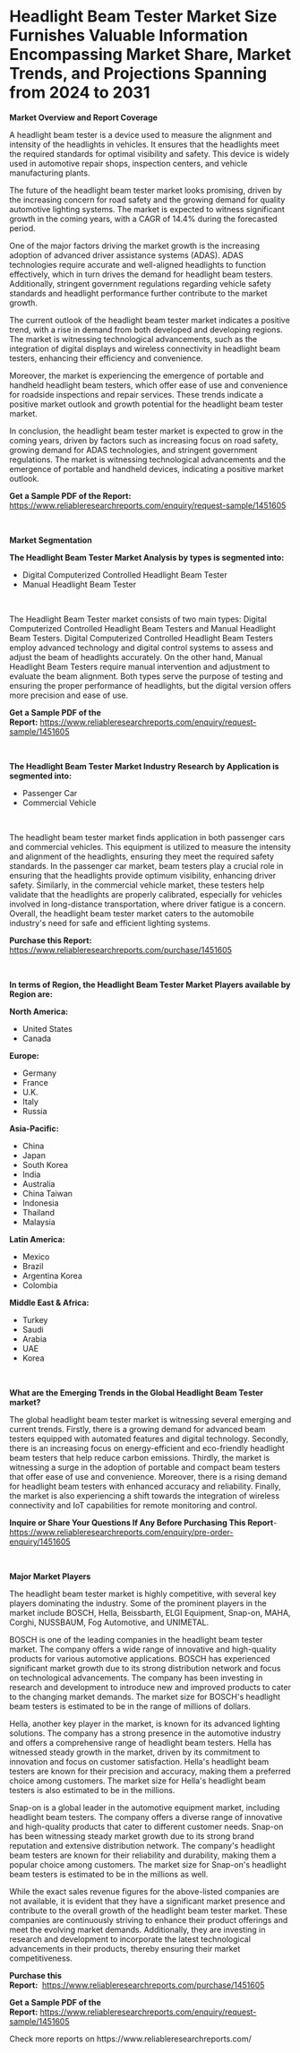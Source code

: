 <p><h1>Headlight Beam Tester Market Size Furnishes Valuable Information Encompassing Market Share, Market Trends, and Projections Spanning from 2024 to 2031</h1></p><p><strong>Market Overview and Report Coverage</strong></p>
<p><p>A headlight beam tester is a device used to measure the alignment and intensity of the headlights in vehicles. It ensures that the headlights meet the required standards for optimal visibility and safety. This device is widely used in automotive repair shops, inspection centers, and vehicle manufacturing plants.</p><p>The future of the headlight beam tester market looks promising, driven by the increasing concern for road safety and the growing demand for quality automotive lighting systems. The market is expected to witness significant growth in the coming years, with a CAGR of 14.4% during the forecasted period.</p><p>One of the major factors driving the market growth is the increasing adoption of advanced driver assistance systems (ADAS). ADAS technologies require accurate and well-aligned headlights to function effectively, which in turn drives the demand for headlight beam testers. Additionally, stringent government regulations regarding vehicle safety standards and headlight performance further contribute to the market growth.</p><p>The current outlook of the headlight beam tester market indicates a positive trend, with a rise in demand from both developed and developing regions. The market is witnessing technological advancements, such as the integration of digital displays and wireless connectivity in headlight beam testers, enhancing their efficiency and convenience.</p><p>Moreover, the market is experiencing the emergence of portable and handheld headlight beam testers, which offer ease of use and convenience for roadside inspections and repair services. These trends indicate a positive market outlook and growth potential for the headlight beam tester market.</p><p>In conclusion, the headlight beam tester market is expected to grow in the coming years, driven by factors such as increasing focus on road safety, growing demand for ADAS technologies, and stringent government regulations. The market is witnessing technological advancements and the emergence of portable and handheld devices, indicating a positive market outlook.</p></p>
<p><strong>Get a Sample PDF of the Report:</strong> <a href="https://www.reliableresearchreports.com/enquiry/request-sample/1451605">https://www.reliableresearchreports.com/enquiry/request-sample/1451605</a></p>
<p>&nbsp;</p>
<p><strong>Market Segmentation</strong></p>
<p><strong>The Headlight Beam Tester Market Analysis by types is segmented into:</strong></p>
<p><ul><li>Digital Computerized Controlled Headlight Beam Tester</li><li>Manual Headlight Beam Tester</li></ul></p>
<p>&nbsp;</p>
<p><p>The Headlight Beam Tester market consists of two main types: Digital Computerized Controlled Headlight Beam Testers and Manual Headlight Beam Testers. Digital Computerized Controlled Headlight Beam Testers employ advanced technology and digital control systems to assess and adjust the beam of headlights accurately. On the other hand, Manual Headlight Beam Testers require manual intervention and adjustment to evaluate the beam alignment. Both types serve the purpose of testing and ensuring the proper performance of headlights, but the digital version offers more precision and ease of use.</p></p>
<p><strong>Get a Sample PDF of the Report:</strong>&nbsp;<a href="https://www.reliableresearchreports.com/enquiry/request-sample/1451605">https://www.reliableresearchreports.com/enquiry/request-sample/1451605</a></p>
<p>&nbsp;</p>
<p><strong>The Headlight Beam Tester Market Industry Research by Application is segmented into:</strong></p>
<p><ul><li>Passenger Car</li><li>Commercial Vehicle</li></ul></p>
<p>&nbsp;</p>
<p><p>The headlight beam tester market finds application in both passenger cars and commercial vehicles. This equipment is utilized to measure the intensity and alignment of the headlights, ensuring they meet the required safety standards. In the passenger car market, beam testers play a crucial role in ensuring that the headlights provide optimum visibility, enhancing driver safety. Similarly, in the commercial vehicle market, these testers help validate that the headlights are properly calibrated, especially for vehicles involved in long-distance transportation, where driver fatigue is a concern. Overall, the headlight beam tester market caters to the automobile industry's need for safe and efficient lighting systems.</p></p>
<p><strong>Purchase this Report:</strong>&nbsp; <a href="https://www.reliableresearchreports.com/purchase/1451605">https://www.reliableresearchreports.com/purchase/1451605</a></p>
<p>&nbsp;</p>
<p><strong>In terms of Region, the Headlight Beam Tester Market Players available by Region are:</strong></p>
<p>
    <p> <strong> North America: </strong>
        <ul>
            <li>United States</li>
            <li>Canada</li>
        </ul>
        </p> 
    <p> <strong> Europe: </strong>
        <ul>
            <li>Germany</li>
            <li>France</li>
            <li>U.K.</li>
            <li>Italy</li>
            <li>Russia</li>
        </ul>
        </p> 
    <p> <strong> Asia-Pacific: </strong>
        <ul>
            <li>China</li>
            <li>Japan</li>
            <li>South Korea</li>
            <li>India</li>
            <li>Australia</li>
            <li>China Taiwan</li>
            <li>Indonesia</li>
            <li>Thailand</li>
            <li>Malaysia</li>
        </ul>
        </p> 
    <p> <strong> Latin America: </strong>
        <ul>
            <li>Mexico</li>
            <li>Brazil</li>
            <li>Argentina Korea</li>
            <li>Colombia</li>
        </ul>
        </p> 
    <p> <strong> Middle East & Africa: </strong>
        <ul>
            <li>Turkey</li>
            <li>Saudi</li>
            <li>Arabia</li>
            <li>UAE</li>
            <li>Korea</li>
        </ul>
    </p>
    </p>
<p>&nbsp;</p>
<p><strong>What are the Emerging Trends in the Global Headlight Beam Tester market?</strong></p>
<p><p>The global headlight beam tester market is witnessing several emerging and current trends. Firstly, there is a growing demand for advanced beam testers equipped with automated features and digital technology. Secondly, there is an increasing focus on energy-efficient and eco-friendly headlight beam testers that help reduce carbon emissions. Thirdly, the market is witnessing a surge in the adoption of portable and compact beam testers that offer ease of use and convenience. Moreover, there is a rising demand for headlight beam testers with enhanced accuracy and reliability. Finally, the market is also experiencing a shift towards the integration of wireless connectivity and IoT capabilities for remote monitoring and control.</p></p>
<p><strong>Inquire or Share Your Questions If Any Before Purchasing This Report</strong>- <a href="https://www.reliableresearchreports.com/enquiry/pre-order-enquiry/1451605">https://www.reliableresearchreports.com/enquiry/pre-order-enquiry/1451605</a></p>
<p>&nbsp;</p>
<p><strong>Major Market Players</strong></p>
<p><p>The headlight beam tester market is highly competitive, with several key players dominating the industry. Some of the prominent players in the market include BOSCH, Hella, Beissbarth, ELGI Equipment, Snap-on, MAHA, Corghi, NUSSBAUM, Fog Automotive, and UNIMETAL.</p><p>BOSCH is one of the leading companies in the headlight beam tester market. The company offers a wide range of innovative and high-quality products for various automotive applications. BOSCH has experienced significant market growth due to its strong distribution network and focus on technological advancements. The company has been investing in research and development to introduce new and improved products to cater to the changing market demands. The market size for BOSCH's headlight beam testers is estimated to be in the range of millions of dollars. </p><p>Hella, another key player in the market, is known for its advanced lighting solutions. The company has a strong presence in the automotive industry and offers a comprehensive range of headlight beam testers. Hella has witnessed steady growth in the market, driven by its commitment to innovation and focus on customer satisfaction. Hella's headlight beam testers are known for their precision and accuracy, making them a preferred choice among customers. The market size for Hella's headlight beam testers is also estimated to be in the millions.</p><p>Snap-on is a global leader in the automotive equipment market, including headlight beam testers. The company offers a diverse range of innovative and high-quality products that cater to different customer needs. Snap-on has been witnessing steady market growth due to its strong brand reputation and extensive distribution network. The company's headlight beam testers are known for their reliability and durability, making them a popular choice among customers. The market size for Snap-on's headlight beam testers is estimated to be in the millions as well.</p><p>While the exact sales revenue figures for the above-listed companies are not available, it is evident that they have a significant market presence and contribute to the overall growth of the headlight beam tester market. These companies are continuously striving to enhance their product offerings and meet the evolving market demands. Additionally, they are investing in research and development to incorporate the latest technological advancements in their products, thereby ensuring their market competitiveness.</p></p>
<p><strong>Purchase this Report:</strong>&nbsp;&nbsp;<a href="https://www.reliableresearchreports.com/purchase/1451605">https://www.reliableresearchreports.com/purchase/1451605</a></p>
<p></p>
<p><strong>Get a Sample PDF of the Report:</strong>&nbsp;<a href="https://www.reliableresearchreports.com/enquiry/request-sample/1451605">https://www.reliableresearchreports.com/enquiry/request-sample/1451605</a></p>
<p>Check more reports on https://www.reliableresearchreports.com/</p>